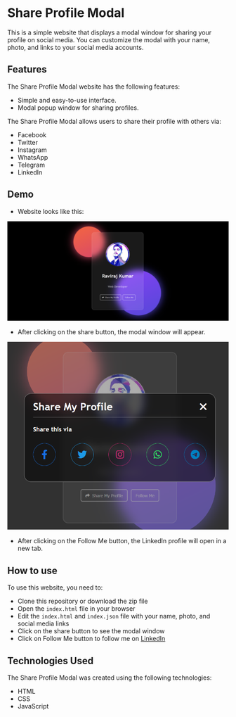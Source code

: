 # **Share Profile Modal**
This is a simple website that displays a modal window for sharing your profile on social media. You can customize the modal with your name, photo, and links to your social media accounts.

## **Features**
The Share Profile Modal website has the following features:

- Simple and easy-to-use interface.
- Modal popup window for sharing profiles.

The Share Profile Modal allows users to share their profile with others via:

- Facebook
- Twitter
- Instagram
- WhatsApp
- Telegram
- LinkedIn

## **Demo**
- Website looks like this:

![Share Profile Website](./assets/Screenshot%20FullScreen.png)

- After clicking on the share button, the modal window will appear.

![Share Profile Modal](./assets/Screenshot%202.png)

- After clicking on the Follow Me button, the LinkedIn profile will open in a new tab.

## How to use


To use this website, you need to:

- Clone this repository or download the zip file
- Open the `index.html` file in your browser
- Edit the `index.html` and `index.json` file with your name, photo, and social media links
- Click on the share button to see the modal window
- Click on Follow Me button to follow me on [LinkedIn](https://www.linkedin.com/in/raviraj-kumar-019956225/)

## **Technologies Used**
The Share Profile Modal was created using the following technologies:

- HTML
- CSS
- JavaScript